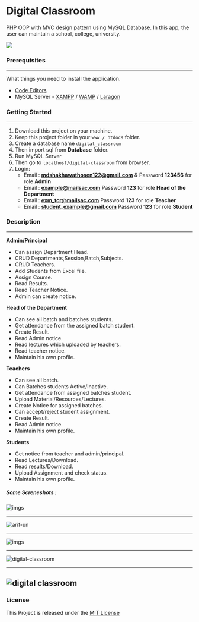# Digital Classroom
PHP OOP with MVC design pattern using MySQL Database.
In this app, the user can maintain a school, college, university.

![](https://mms.businesswire.com/bwapps/mediaserver/ViewMedia?mgid=362171&vid=5&download=1)

### Prerequisites

------------


What things you need to install the application.
- [Code Editors](https://www.google.com/search?client=opera&q=Code+Editors&sourceid=opera&ie=UTF-8&oe=UTF-8)
- MySQL Server - [XAMPP](https://www.apachefriends.org/download.html "XAMPP") / [WAMP](http://www.wampserver.com/en/ "WAMP") / [Laragon](https://laragon.org/download/index.html "Laragon")

### Getting Started

------------

1. Download this project on your machine.
2. Keep this project folder in your `www / htdocs` folder.
3. Create a database name `digital_classroom` 
4. Then import sql from **Database** folder.
5. Run MySQL Server
6. Then go to `localhost/digital-classroom` from browser.
7. Login:
 	- Email : **mdshakhawathosen122@gmail.com** & Password **123456** for role **Admin**
 	- Email : **example@mailsac.com** Password **123** for role **Head of the Department**
 	- Email : **exm_tcr@mailsac.com** Password **123** for role **Teacher**
	 - Email : **student_example@gmail.com** Password **123** for role **Student**

### Description

------------
 **Admin/Principal**
-  Can assign Department Head. 
-  CRUD Departments,Session,Batch,Subjects.
-  CRUD Teachers.
-  Add Students from Excel file.
-  Assign Course.
-  Read Results.
-  Read Teacher Notice.
- Admin can create notice.

**Head of the Department**
- Can see all batch and batches students.
- Get attendance from the assigned batch student.
- Create Result.
- Read Admin notice.
- Read lectures which uploaded by teachers.
- Read teacher notice.
- Maintain his own profile.

**Teachers**
- Can see all batch.
- Can Batches students Active/Inactive.
- Get attendance from assigned batches student.
- Upload Material/Resources/Lectures.
- Create Notice for assigned batches.
- Can accept/reject student assignment.
- Create Result.
- Read Admin notice.
- Maintain his own profile.

**Students**
- Get notice from teacher and admin/principal.
- Read Lectures/Download.
- Read results/Download.
- Upload Assignment and check status.
- Maintain his own profile.

##### Some Screneshots :

![imgs](https://github.com/Arif-un/Digital-Classroom/blob/master/Screenshots/capture%201.png?raw=true "imgs")

------------


![arif-un](https://github.com/Arif-un/Digital-Classroom/blob/master/Screenshots/capture%202.png?raw=true "arif-un")

------------

![imgs](https://github.com/Arif-un/Digital-Classroom/blob/master/Screenshots/capture%203.png?raw=true "imgs")

------------

![digital-classroom](https://github.com/Arif-un/Digital-Classroom/blob/master/Screenshots/capture%204.png?raw=true "digital-classroom")

------------

![digital classroom](https://github.com/Arif-un/Digital-Classroom/blob/master/Screenshots/capture%205.png?raw=true "digital classroom")
------------

### License
This Project is released under the [MIT License](https://opensource.org/licenses/MIT)

